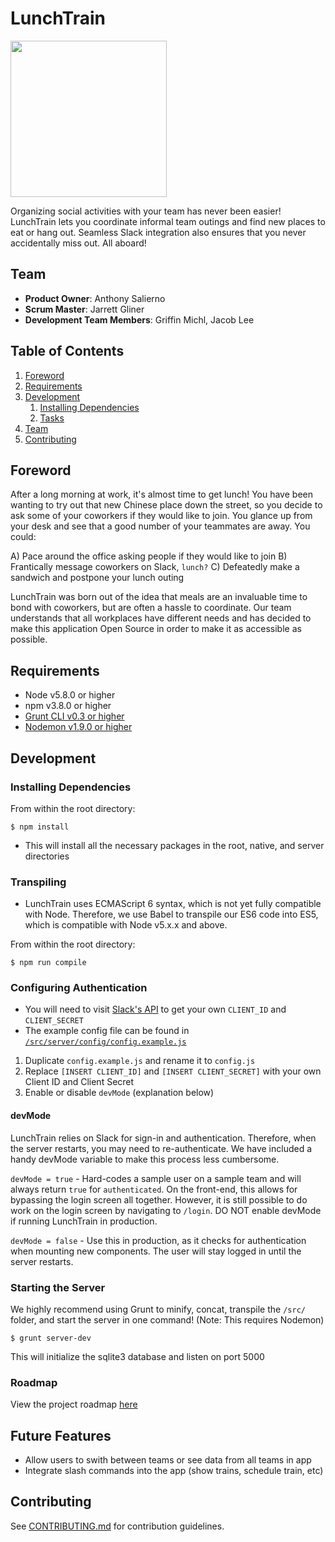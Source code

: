 # LunchTrain
<img src=/static/assets/lunchtrainlogotr.png height=250px/>

Organizing social activities with your team has never been easier! LunchTrain lets you coordinate informal team outings and find new places to eat or hang out. Seamless Slack integration also ensures that you never accidentally miss out. All aboard!

## Team

  - __Product Owner__: Anthony Salierno
  - __Scrum Master__: Jarrett Gliner
  - __Development Team Members__: Griffin Michl, Jacob Lee

## Table of Contents

1. [Foreword](#foreword)
1. [Requirements](#requirements)
1. [Development](#development)
    1. [Installing Dependencies](#installing-dependencies)
    1. [Tasks](#tasks)
1. [Team](#team)
1. [Contributing](#contributing)

## Foreword

After a long morning at work, it's almost time to get lunch! You have been wanting to try out that new Chinese place down the street, so you decide to ask some of your coworkers if they would like to join. You glance up from your desk and see that a good number of your teammates are away. You could:

A) Pace around the office asking people if they would like to join
B) Frantically message coworkers on Slack, `lunch?`
C) Defeatedly make a sandwich and postpone your lunch outing

LunchTrain was born out of the idea that meals are an invaluable time to bond with coworkers, but are often a hassle to coordinate. Our team understands that all workplaces have different needs and has decided to make this application Open Source in order to make it as accessible as possible.

## Requirements

- Node v5.8.0 or higher
- npm v3.8.0 or higher
- [Grunt CLI v0.3 or higher](http://gruntjs.com/getting-started)
- [Nodemon v1.9.0 or higher](http://nodemon.io/)

## Development

### Installing Dependencies

From within the root directory:
```
$ npm install
```
- This will install all the necessary packages in the root, native, and server directories

### Transpiling

- LunchTrain uses ECMAScript 6 syntax, which is not yet fully compatible with Node. Therefore, we use Babel to transpile our ES6 code into ES5, which is compatible with Node v5.x.x and above.

From within the root directory:
```
$ npm run compile
```

### Configuring Authentication

- You will need to visit [Slack's API](https://api.slack.com/) to get your own `CLIENT_ID` and `CLIENT_SECRET`
- The example config file can be found in [`/src/server/config/config.example.js`](https://github.com/platonicNavel/lunchtrain/tree/master/src/server/config)

1. Duplicate `config.example.js` and rename it to `config.js`
2. Replace `[INSERT CLIENT_ID]` and `[INSERT CLIENT_SECRET]` with your own Client ID and Client Secret
3. Enable or disable `devMode` (explanation below)

#### devMode

LunchTrain relies on Slack for sign-in and authentication. Therefore, when the server restarts, you may need to re-authenticate. We have included a handy devMode variable to make this process less cumbersome.

`devMode = true` - Hard-codes a sample user on a sample team and will always return `true` for `authenticated`. On the front-end, this allows for bypassing the login screen all together. However, it is still possible to do work on the login screen by navigating to `/login`. DO NOT enable devMode if running LunchTrain in production.

`devMode = false` - Use this in production, as it checks for authentication when mounting new components. The user will stay logged in until the server restarts.

### Starting the Server

We highly recommend using Grunt to minify, concat, transpile the `/src/` folder, and start the server in one command! (Note: This requires Nodemon)

```
$ grunt server-dev
```

This will initialize the sqlite3 database and listen on port 5000

### Roadmap

View the project roadmap [here](https://github.com/platonicNavel/lunchtrain/issues)

## Future Features

- Allow users to swith between teams or see data from all teams in app
- Integrate slash commands into the app (show trains, schedule train, etc)

## Contributing

See [CONTRIBUTING.md](CONTRIBUTING.md) for contribution guidelines.
